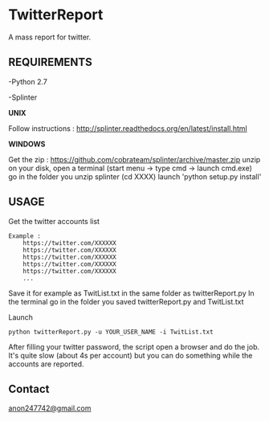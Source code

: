 # TwitterReport
A mass report for twitter.

## REQUIREMENTS

-Python 2.7

-Splinter

**UNIX**

Follow instructions : http://splinter.readthedocs.org/en/latest/install.html

**WINDOWS**

Get the zip : https://github.com/cobrateam/splinter/archive/master.zip
unzip on your disk, open a terminal (start menu -> type cmd -> launch cmd.exe)
go in the folder you unzip splinter (cd XXXX)
launch 'python setup.py install'

## USAGE

Get the twitter accounts list

    Example : 
        https://twitter.com/XXXXXX
        https://twitter.com/XXXXXX
        https://twitter.com/XXXXXX
        https://twitter.com/XXXXXX
        https://twitter.com/XXXXXX
        ...

Save it for example as TwitList.txt in the same folder as twitterReport.py
In the terminal go in the folder you saved twitterReport.py and TwitList.txt

Launch

    python twitterReport.py -u YOUR_USER_NAME -i TwitList.txt

After filling your twitter password, the script open a browser and do the job.
It's quite slow (about 4s per account) but you can do something while the accounts are reported.

## Contact

anon247742@gmail.com
